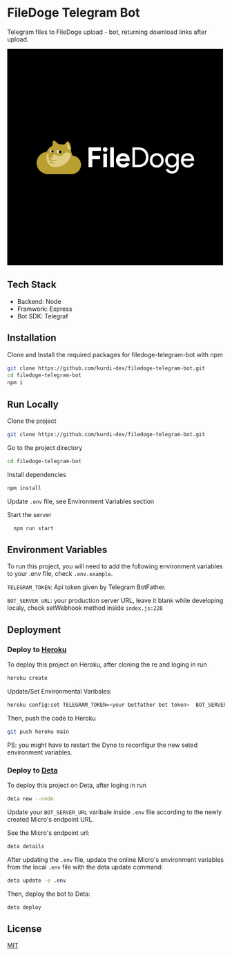 # FileDoge Telegram Bot

Telegram files to FileDoge upload - bot, returning download links after upload.

![Logo](./static/filedoge.png)

## Tech Stack

- Backend: Node
- Framwork: Express
- Bot SDK: Telegraf

## Installation

Clone and Install the required packages for filedoge-telegram-bot with npm

```bash
git clone https://github.com/kurdi-dev/filedoge-telegram-bot.git
cd filedoge-telegram-bot
npm i
```

## Run Locally

Clone the project

```bash
git clone https://github.com/kurdi-dev/filedoge-telegram-bot.git
```

Go to the project directory

```bash
cd filedoge-telegram-bot
```

Install dependencies

```bash
npm install
```

Update `.env` file, see Environment Variables section

Start the server

```bash
  npm run start
```

## Environment Variables

To run this project, you will need to add the following environment variables to your .env file, check `.env.example`.

`TELEGRAM_TOKEN`: Api token given by Telegram BotFather.

`BOT_SERVER_URL`: your production server URL, leave it blank while developing localy, check setWebhook method inside `index.js:228`

## Deployment

### Deploy to [Heroku](https://www.heroku.com)

To deploy this project on Heroku, after cloning the re and loging in run

```bash
heroku create
```

Update/Set Environmental Varibales:

```bash
heroku config:set TELEGRAM_TOKEN=<your botfather bot token>  BOT_SERVER_URL=<your newly created Dyno URL>
```

Then, push the code to Heroku

```bash
git push heroku main
```

PS: you might have to restart the Dyno to reconfigur the new seted environment variables.

### Deploy to [Deta](https://deta.sh)

To deploy this project on Deta, after loging in run

```bash
deta new --node
```

Update your `BOT_SERVER_URL` varibale inside `.env` file according to the newly created Micro's endpoint URL.

See the Micro's endpoint url:

```bash
deta details
```

After updating the `.env` file, update the online Micro's environment variables from the local `.env` file with the deta update command:

```bash
deta update -e .env
```

Then, deploy the bot to Deta:

```bash
deta deploy
```

## License

[MIT](https://choosealicense.com/licenses/mit/)
